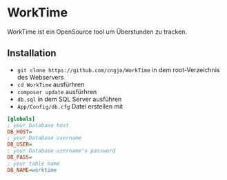 # WorkTime

WorkTime ist ein OpenSource tool um Überstunden zu tracken.

## Installation
- ```git clone https://github.com/cngjo/WorkTime``` in dem root-Verzeichnis des Webservers
- ```cd WorkTime``` ausfürhren 
- ```composer update``` ausfürhren 
- ```db.sql``` in dem SQL Server ausführen
- ```App/Config/db.cfg``` Datei erstellen mit 
```ini
[globals]
; your Database host
DB_HOST=
; your Database username
DB_USER=
; your Database username's password
DB_PASS=
; your table name
DB_NAME=worktime
```
